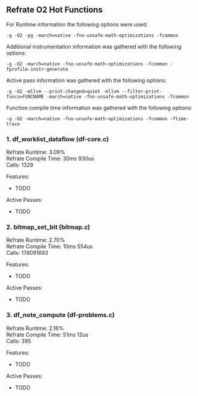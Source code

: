 ## Refrate O2 Hot Functions

For Runtime information the following options were used:
```
-g -O2 -pg -march=native -fno-unsafe-math-optimizations -fcommon
```

Additional instrumentation information was gathered with the following options:
```
-g -O2 -march=native -fno-unsafe-math-optimizations -fcommon -fprofile-instr-generate
```

Active pass information was gathered with the following options:
```
-g -O2 -mllvm --print-changed=quiet -mllvm --filter-print-funcs=FUNCNAME -march=native -fno-unsafe-math-optimizations -fcommon
```

Function compile time information was gathered with the following options:
```
-g -O2 -march=native -fno-unsafe-math-optimizations -fcommon -ftime-trace
```

### 1. df_worklist_dataflow (df-core.c)
Refrate Runtime: 3.09% \
Refrate Compile Time: 30ms 930us \
Calls: 1329

Features:
- TODO

Active Passes:
- TODO

### 2. bitmap_set_bit (bitmap.c)
Refrate Runtime: 2.70% \
Refrate Compile Time: 10ms 554us \
Calls: 178091693

Features:
- TODO

Active Passes:
- TODO

### 3. df_note_compute (df-problems.c)
Refrate Runtime: 2.16% \
Refrate Compile Time: 51ms 12us \
Calls: 395

Features:
- TODO

Active Passes:
- TODO
